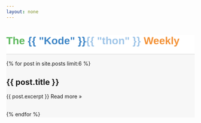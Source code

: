 ```yaml
---
layout: none
---
```


<head>
	<link href="https://maxcdn.bootstrapcdn.com/font-awesome/4.7.0/css/font-awesome.min.css" rel="stylesheet">
	<link href="https://fonts.googleapis.com/css?family=Varela+Round" rel="stylesheet">
	<link rel="stylesheet" href="https://maxcdn.bootstrapcdn.com/bootstrap/4.0.0-alpha.6/css/bootstrap.min.css" integrity="sha384-rwoIResjU2yc3z8GV/NPeZWAv56rSmLldC3R/AZzGRnGxQQKnKkoFVhFQhNUwEyJ" crossorigin="anonymous">
</head>

<body>
<style>
a {
	text-decoration: none
}
a:hover {
	text-decoration: underline
}
.header {
	background-color: #ffffff;
	border-bottom: 1px solid lightgrey;
	margin-top: 1rem;
	margin-bottom: 1rem;
}
</style>

<div class="container-fluid" style="background-color: #f7f7f7">
<!-- site logo -->
<div class="container-fluid header">
	<div class="container">	
		<h1 style="font-family:'Varela Round', sans-serif; font-weight:bold;">
		<a class="" href="{{ "/" | relative_url}}">
<span style="color:#5cb85c">The </span>
<span style="color:#3d85c6;font-family:'Varela Round', sans-serif;">{{ "Kode" }}</span><span style="color: #9fc5e8;;font-family:'Varela Round', sans-serif;">{{ "thon" }}</span><span style="color:#F39237"> Weekly</span></a>
</h1>
	</div>
</div>

<div class="container">

{% for post in site.posts limit:6 %}
<div class="card">
<div class="card-block">
<h2>{{ post.title }}</h2>
<p>{{ post.excerpt }} <a href="{{post.url | absolute_url }}">Read more &raquo;</a></p>
</div>
</div>
<br/>
{% endfor %}

<!-- advertising -->
</div>
</div>
</body>

